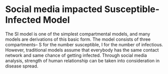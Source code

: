 # Social media impacted Susceptible-Infected Model
The SI model is one of the simplest compartmental models, and many models are derivations of this basic form. The model consists of three compartments– S for the number susceptible, I for the number of infectious. However, traditional models assume that everybody has the same contact network and same chance of getting infected. Through social media analysis, strength of human relationship can be taken into consideration in disease spread.

